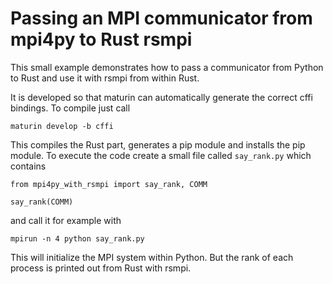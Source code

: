 # Passing an MPI communicator from mpi4py to Rust rsmpi

This small example demonstrates how to pass a communicator
from Python to Rust and use it with rsmpi from within Rust.

It is developed so that maturin can automatically generate the
correct cffi bindings. To compile just call

```
maturin develop -b cffi
```

This compiles the Rust part, generates a pip module and installs
the pip module. To execute the code create a small file called
`say_rank.py` which contains

```
from mpi4py_with_rsmpi import say_rank, COMM

say_rank(COMM)
```

and call it for example with

```
mpirun -n 4 python say_rank.py
```

This will initialize the MPI system within Python. But the rank of each
process is printed out from Rust with rsmpi.



